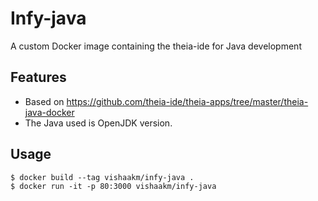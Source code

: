 # Infy-java
A custom Docker image containing the theia-ide for Java development


## Features
* Based on https://github.com/theia-ide/theia-apps/tree/master/theia-java-docker
* The Java used is OpenJDK version.

## Usage
```
$ docker build --tag vishaakm/infy-java .
$ docker run -it -p 80:3000 vishaakm/infy-java
```
